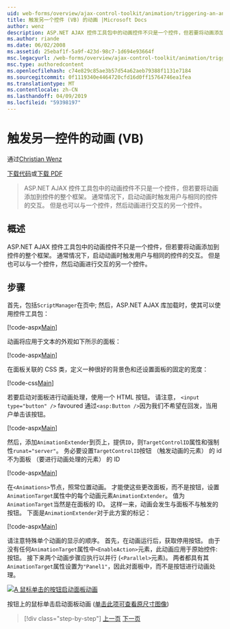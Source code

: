 ```yaml
---
uid: web-forms/overview/ajax-control-toolkit/animation/triggering-an-animation-in-another-control-vb
title: 触发另一个控件 (VB) 的动画 |Microsoft Docs
author: wenz
description: ASP.NET AJAX 控件工具包中的动画控件不只是一个控件，但若要将动画添加到控件的整个框架。 通常情况下，启动...
ms.author: riande
ms.date: 06/02/2008
ms.assetid: 25ebaf1f-5a9f-423d-98c7-1d694e93664f
msc.legacyurl: /web-forms/overview/ajax-control-toolkit/animation/triggering-an-animation-in-another-control-vb
msc.type: authoredcontent
ms.openlocfilehash: c74e829c85ae3b57d54a62aeb79388f1131e7184
ms.sourcegitcommit: 0f1119340e4464720cfd16d0ff15764746ea1fea
ms.translationtype: MT
ms.contentlocale: zh-CN
ms.lasthandoff: 04/09/2019
ms.locfileid: "59398197"
---
```

# <a name="triggering-an-animation-in-another-control-vb"></a>触发另一控件的动画 (VB)

通过[Christian Wenz](https://github.com/wenz)

[下载代码](http://download.microsoft.com/download/f/9/a/f9a26acd-8df4-4484-8a18-199e4598f411/Animation8.vb.zip)或[下载 PDF](http://download.microsoft.com/download/6/7/1/6718d452-ff89-4d3f-a90e-c74ec2d636a3/animation8VB.pdf)

> ASP.NET AJAX 控件工具包中的动画控件不只是一个控件，但若要将动画添加到控件的整个框架。 通常情况下，启动动画时触发用户与相同的控件的交互。 但是也可以与一个控件，然后动画进行交互的另一个控件。


## <a name="overview"></a>概述

ASP.NET AJAX 控件工具包中的动画控件不只是一个控件，但若要将动画添加到控件的整个框架。 通常情况下，启动动画时触发用户与相同的控件的交互。 但是也可以与一个控件，然后动画进行交互的另一个控件。

## <a name="steps"></a>步骤

首先，包括`ScriptManager`在页中; 然后，ASP.NET AJAX 库加载时，使其可以使用控件工具包：

[!code-aspx[Main](triggering-an-animation-in-another-control-vb/samples/sample1.aspx)]

动画将应用于文本的外观如下所示的面板：

[!code-aspx[Main](triggering-an-animation-in-another-control-vb/samples/sample2.aspx)]

在面板关联的 CSS 类，定义一种很好的背景色和还设置面板的固定的宽度：

[!code-css[Main](triggering-an-animation-in-another-control-vb/samples/sample3.css)]

若要启动对面板进行动画处理，使用一个 HTML 按钮。 请注意， `<input type="button" />` favoured 通过`<asp:Button />`因为我们不希望在回发，当用户单击该按钮。

[!code-aspx[Main](triggering-an-animation-in-another-control-vb/samples/sample4.aspx)]

然后，添加`AnimationExtender`到页上，提供`ID`，则`TargetControlID`属性和强制性`runat="server"`。 务必要设置`TargetControlID`按钮 （触发动画的元素） 的 id 不为面板 （要进行动画处理的元素） 的 ID

[!code-aspx[Main](triggering-an-animation-in-another-control-vb/samples/sample5.aspx)]

在`<Animations>`节点，照常位置动画。 才能使这些更改面板，而不是按钮，设置`AnimationTarget`属性中的每个动画元素`AnimationExtender`。 值为`AnimationTarget`当然是在面板的 ID。 这样一来，动画会发生与面板不与触发的按钮。 下面是`AnimationExtender`对于此方案的标记：

[!code-aspx[Main](triggering-an-animation-in-another-control-vb/samples/sample6.aspx)]

请注意特殊单个动画的显示的顺序。 首先，在动画运行后，获取停用按钮。 由于没有任何`AnimationTarget`属性中`<EnableAction>`元素，此动画应用于原始控件: 按钮。 接下来两个动画步骤应执行以并行 (`<Parallel>`元素)。 两者都具有其`AnimationTarget`属性设置为`"Panel1"`，因此对面板中，而不是按钮进行动画处理。


[![A 鼠标单击的按钮启动面板动画](triggering-an-animation-in-another-control-vb/_static/image2.png)](triggering-an-animation-in-another-control-vb/_static/image1.png)

按钮上的鼠标单击启动面板动画 ([单击此项可查看原尺寸图像](triggering-an-animation-in-another-control-vb/_static/image3.png))

> [!div class="step-by-step"]
> [上一页](disabling-actions-during-animation-vb.md)
> [下一页](modifying-animations-from-the-server-side-vb.md)
